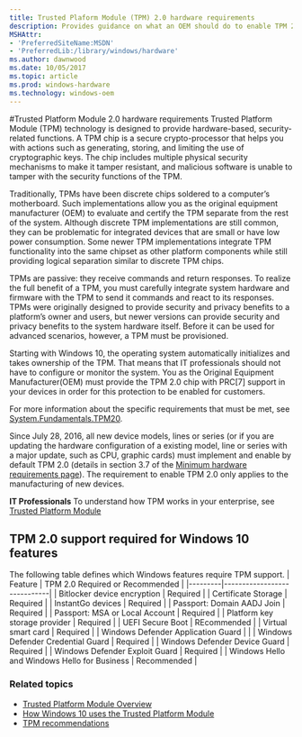 ```yaml
---
title: Trusted Plaform Module (TPM) 2.0 hardware requirements
description: Provides guidance on what an OEM should do to enable TPM 2.0
MSHAttr:
- 'PreferredSiteName:MSDN'
- 'PreferredLib:/library/windows/hardware'
ms.author: dawnwood
ms.date: 10/05/2017
ms.topic: article
ms.prod: windows-hardware
ms.technology: windows-oem
---
```


#Trusted Platform Module 2.0 hardware requirements
Trusted Platform Module (TPM) technology is designed to provide hardware-based, security-related functions. A TPM chip is a secure crypto-processor that helps you with actions such as generating, storing, and limiting the use of cryptographic keys. The chip includes multiple physical security mechanisms to make it tamper resistant, and malicious software is unable to tamper with the security functions of the TPM. 

Traditionally, TPMs have been discrete chips soldered to a computer’s motherboard. Such implementations allow you as the original equipment manufacturer (OEM) to evaluate and certify the TPM separate from the rest of the system. Although discrete TPM implementations are still common, they can be problematic for integrated devices that are small or have low power consumption. Some newer TPM implementations integrate TPM functionality into the same chipset as other platform components while still providing logical separation similar to discrete TPM chips.

TPMs are passive: they receive commands and return responses. To realize the full benefit of a TPM, you must carefully integrate system hardware and firmware with the TPM to send it commands and react to its responses. TPMs were originally designed to provide security and privacy benefits to a platform’s owner and users, but newer versions can provide security and privacy benefits to the system hardware itself. Before it can be used for advanced scenarios, however, a TPM must be provisioned. 

Starting with Windows 10, the operating system automatically initializes and takes ownership of the TPM. That means that IT professionals should not have to configure or monitor the system. You as the Original Equipment Manufacturer(OEM) must provide the TPM 2.0 chip with PRC[7] support in your devices in order for this protection to be enabled for customers. 

For more information about the specific requirements that must be met, see [System.Fundamentals.TPM20](https://docs.microsoft.com/en-us/windows-hardware/design/compatibility/1703/systems#system.fundamentals.tpm20). 

Since July 28, 2016, all new device models, lines or series (or if you are updating the hardware configuration of a existing model, line or series with a major update, such as CPU, graphic cards) must implement and enable by default TPM 2.0 (details in section 3.7 of the [Minimum hardware requirements page](https://msdn.microsoft.com/library/windows/hardware/dn91508.aspx)). The requirement to enable TPM 2.0 only applies to the manufacturing of new devices. 

**IT Professionals** To understand how TPM works in your enterprise, see [Trusted Platform Module](https://docs.microsoft.com/en-us/windows/device-security/tpm/trusted-platform-module-top-node)

## TPM 2.0 support required for Windows 10 features
The following table defines which Windows features require TPM support.
| Feature | TPM 2.0 Required or Recommended |
|---------|-----------------------------|
| Bitlocker device encryption | Required | 
| Certificate Storage | Required |
| InstantGo devices | Required | 
| Passport: Domain AADJ Join | Required |
| Passport: MSA or Local Account | Required |
| Platform key storage provider | Required |
| UEFI Secure Boot | REcommended |
| Virtual smart card | Required |
| Windows Defender Application Guard | |
| Windows Defender Credential Guard | Required |
| Windows Defender Device Guard | Required | 
| Windows Defender Exploit Guard | Required |
| Windows Hello and Windows Hello for Business | Recommended |


### Related topics
- [Trusted Platform Module Overview](https://docs.microsoft.com/en-us/windows/device-security/tpm/trusted-platform-module-overview)
- [How Windows 10 uses the Trusted Platform Module](https://docs.microsoft.com/en-us/windows/device-security/tpm/how-windows-uses-the-tpm)
- [TPM recommendations](https://docs.microsoft.com/en-us/windows/device-security/tpm/tpm-recommendations)